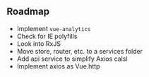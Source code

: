 ## Roadmap

* Implement `vue-analytics`
* Check for IE polyfills
* Look into RxJS
* Move store, router, etc. to a services folder
* Add api service to simplify Axios calsl
* Implement axios as Vue.http
